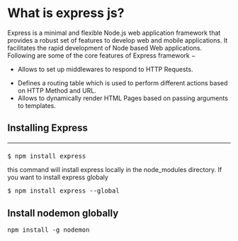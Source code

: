 # What is express js?
Express is a minimal and flexible Node.js web application framework that provides a robust set of features to develop web and mobile applications. It facilitates the rapid development of Node based Web applications. Following are some of the core features of Express framework −
<br><ul><li>
Allows to set up middlewares to respond to HTTP Requests.</li>
<li>
Defines a routing table which is used to perform different actions based on HTTP Method and URL.</li>
<li>
Allows to dynamically render HTML Pages based on passing arguments to templates.</li></ul>

## Installing Express<hr>
<pre>
$ npm install express
</pre>
this command will install express locally in the node_modules directory.
If you want to install express globaly
<pre>
$ npm install express --global</pre>


## Install nodemon globally
<pre>npm install -g nodemon</pre>
